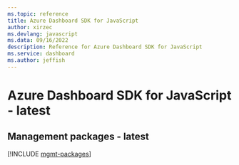 ```yaml
---
ms.topic: reference
title: Azure Dashboard SDK for JavaScript
author: xirzec
ms.devlang: javascript
ms.data: 09/16/2022
description: Reference for Azure Dashboard SDK for JavaScript
ms.service: dashboard
ms.author: jeffish
---
```

# Azure Dashboard SDK for JavaScript - latest

## Management packages - latest
[!INCLUDE [mgmt-packages](dashboard-mgmt-index.md)]